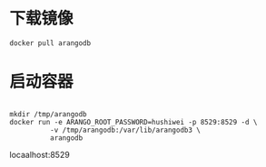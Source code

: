 # 下载镜像

```
docker pull arangodb
```
#  启动容器

```

mkdir /tmp/arangodb
docker run -e ARANGO_ROOT_PASSWORD=hushiwei -p 8529:8529 -d \
          -v /tmp/arangodb:/var/lib/arangodb3 \
          arangodb
```

locaalhost:8529